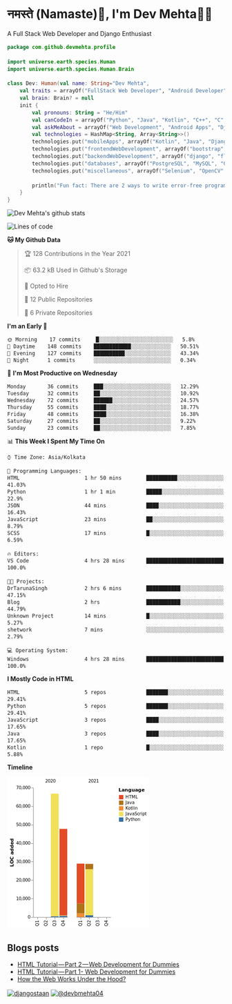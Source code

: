 # नमस्ते (Namaste):pray:, I'm Dev Mehta:man_technologist:
A Full Stack Web Developer and Django Enthusiast

```kotlin
package com.github.devmehta.profile

import universe.earth.species.Human
import universe.earth.species.Human.Brain

class Dev: Human(val name: String="Dev Mehta",
    val traits = arrayOf("FullStack Web Developer", "Android Developer")){
    val brain: Brain? = null
    init {
        val pronouns: String = "He/Him"
        val canCodeIn = arrayOf("Python", "Java", "Kotlin", "C++", "C", "JavaScript")
        val askMeAbout = arrayOf("Web Development", "Android Apps", "Django")
        val technologies = HashMap<String, Array<String>>()
        technologies.put("mobileApps", arrayOf("Kotlin", "Java", "Django APIs"))
        technologies.put("frontendWebDevelopment", arrayOf("bootstrap", "vuesax"))
        technologies.put("backendWebDevelopment", arrayOf("django", "flask"))
        technologies.put("databases", arrayOf("PostgreSQL", "MySQL", "Oracle", "SQLite3"))
        technologies.put("miscellaneous", arrayOf("Selenium", "OpenCV", "Figma", "Adobe XD", "Canva"))

        println("Fun fact: There are 2 ways to write error-free programs, only the 3rd one works")
    }
}
```
![Dev Mehta's github stats](https://github-readme-stats.vercel.app/api?username=Dev-Mehta&count_private=true&show_icons=true&theme=nightowl)

<!--START_SECTION:waka-->
![Lines of code](https://img.shields.io/badge/From%20Hello%20World%20I%27ve%20Written-172160%20lines%20of%20code-blue)

**🐱 My Github Data** 

> 🏆 128 Contributions in the Year 2021
 > 
> 📦 63.2 kB Used in Github's Storage 
 > 
> 💼 Opted to Hire
 > 
> 📜 12 Public Repositories 
 > 
> 🔑 6 Private Repositories  
 > 
**I'm an Early 🐤** 

```text
🌞 Morning    17 commits     █░░░░░░░░░░░░░░░░░░░░░░░░   5.8% 
🌆 Daytime    148 commits    ████████████░░░░░░░░░░░░░   50.51% 
🌃 Evening    127 commits    ██████████░░░░░░░░░░░░░░░   43.34% 
🌙 Night      1 commits      ░░░░░░░░░░░░░░░░░░░░░░░░░   0.34%

```
📅 **I'm Most Productive on Wednesday** 

```text
Monday       36 commits     ███░░░░░░░░░░░░░░░░░░░░░░   12.29% 
Tuesday      32 commits     ██░░░░░░░░░░░░░░░░░░░░░░░   10.92% 
Wednesday    72 commits     ██████░░░░░░░░░░░░░░░░░░░   24.57% 
Thursday     55 commits     ████░░░░░░░░░░░░░░░░░░░░░   18.77% 
Friday       48 commits     ████░░░░░░░░░░░░░░░░░░░░░   16.38% 
Saturday     27 commits     ██░░░░░░░░░░░░░░░░░░░░░░░   9.22% 
Sunday       23 commits     ██░░░░░░░░░░░░░░░░░░░░░░░   7.85%

```


📊 **This Week I Spent My Time On** 

```text
⌚︎ Time Zone: Asia/Kolkata

💬 Programming Languages: 
HTML                     1 hr 50 mins        ██████████░░░░░░░░░░░░░░░   41.03% 
Python                   1 hr 1 min          █████░░░░░░░░░░░░░░░░░░░░   22.9% 
JSON                     44 mins             ████░░░░░░░░░░░░░░░░░░░░░   16.43% 
JavaScript               23 mins             ██░░░░░░░░░░░░░░░░░░░░░░░   8.79% 
SCSS                     17 mins             █░░░░░░░░░░░░░░░░░░░░░░░░   6.59%

🔥 Editors: 
VS Code                  4 hrs 28 mins       █████████████████████████   100.0%

🐱‍💻 Projects: 
DrTarunaSingh            2 hrs 6 mins        ███████████░░░░░░░░░░░░░░   47.15% 
Blog                     2 hrs               ███████████░░░░░░░░░░░░░░   44.79% 
Unknown Project          14 mins             █░░░░░░░░░░░░░░░░░░░░░░░░   5.27% 
shetwork                 7 mins              ░░░░░░░░░░░░░░░░░░░░░░░░░   2.79%

💻 Operating System: 
Windows                  4 hrs 28 mins       █████████████████████████   100.0%

```

**I Mostly Code in HTML** 

```text
HTML                     5 repos             ███████░░░░░░░░░░░░░░░░░░   29.41% 
Python                   5 repos             ███████░░░░░░░░░░░░░░░░░░   29.41% 
JavaScript               3 repos             ████░░░░░░░░░░░░░░░░░░░░░   17.65% 
Java                     3 repos             ████░░░░░░░░░░░░░░░░░░░░░   17.65% 
Kotlin                   1 repo              █░░░░░░░░░░░░░░░░░░░░░░░░   5.88%

```


**Timeline**

![Chart not found](https://raw.githubusercontent.com/Dev-Mehta/Dev-Mehta/master/charts/bar_graph.png) 


<!--END_SECTION:waka-->
## Blogs posts<!-- BLOG-POST-LIST:START -->
- [HTML Tutorial — Part 2 — Web Development for Dummies](https://medium.com/dev-mehta/html-tutorial-part-2-web-development-for-dummies-2ec88106831a?source=rss-63ef94603e35------2)
- [HTML Tutorial — Part 1- Web Development for Dummies](https://medium.com/dev-mehta/html-tutorial-part-1-web-development-for-dummies-f8aa5abd80de?source=rss-63ef94603e35------2)
- [How the Web Works Under the Hood?](https://medium.com/dev-mehta/how-the-web-works-under-the-hood-40ec93410d94?source=rss-63ef94603e35------2)
<!-- BLOG-POST-LIST:END -->
<a href="https://instagram.com/djangostaan" target="blank"><img align="center" src="https://cdn.jsdelivr.net/npm/simple-icons@3.0.1/icons/instagram.svg" alt="djangostaan" height="30" width="30" /></a>
<a href="https://medium.com/@devbmehta04" target="blank"><img align="center" src="https://cdn.jsdelivr.net/npm/simple-icons@3.0.1/icons/medium.svg" alt="@devbmehta04" height="30" width="30" /></a>
